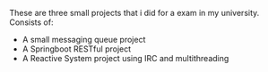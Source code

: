 These are three small projects that i did for a exam in my university.
Consists of:
  * A small messaging queue project
  * A Springboot RESTful project
  * A Reactive System project using IRC and multithreading
